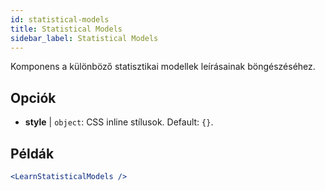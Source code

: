 ```yaml
---
id: statistical-models
title: Statistical Models
sidebar_label: Statistical Models
---
```


Komponens a különböző statisztikai modellek leírásainak böngészéséhez.

## Opciók

* __style__ | `object`: CSS inline stílusok. Default: `{}`.


## Példák

```jsx live
<LearnStatisticalModels />
```

